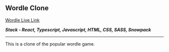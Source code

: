 ## Wordle Clone

[Wordle Live Link](https://calendar-ra.netlify.app/)

**_Stack - React, Typescript, Javascript, HTML, CSS, SASS, Snowpack_**

---

This is a clone of the popular wordle game.
